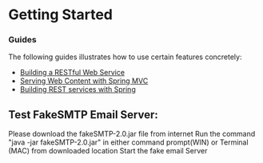 # Getting Started

### Guides
The following guides illustrates how to use certain features concretely:

* [Building a RESTful Web Service](https://spring.io/guides/gs/rest-service/)
* [Serving Web Content with Spring MVC](https://spring.io/guides/gs/serving-web-content/)
* [Building REST services with Spring](https://spring.io/guides/tutorials/bookmarks/)

Test FakeSMTP Email Server:
-------------------------

Please download the fakeSMTP-2.0.jar file from internet 
Run the command "java -jar fakeSMTP-2.0.jar" in either command prompt(WIN) or Terminal (MAC) from downloaded location
Start the fake email Server 
